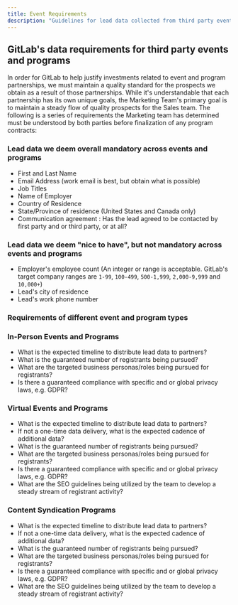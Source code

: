 ```yaml
---
title: Event Requirements
description: "Guidelines for lead data collected from third party events."
---
```


## GitLab's data requirements for third party events and programs

In order for GitLab to help justify investments related to event and program partnerships, we must maintain a quality standard for the prospects we obtain as a result of those partnerships. While it's understandable that each partnership has its own unique goals, the Marketing Team's primary goal is to maintain a steady flow of quality prospects for the Sales team. The following is a series of requirements the Marketing team has determined must be understood by both parties before finalization of any program contracts:

### Lead data we deem overall mandatory across events and programs

* First and Last Name
* Email Address (work email is best, but obtain what is possible)
* Job Titles
* Name of Employer
* Country of Residence
* State/Province of residence (United States and Canada only)
* Communication agreement : Has the lead agreed to be contacted by first party and or third party, or at all?

### Lead data we deem "nice to have", but not mandatory across events and programs

* Employer's employee count (An integer or range is acceptable. GitLab's target company ranges are `1-99`, `100-499`, `500-1,999`, `2,000-9,999` and `10,000+`)
* Lead's city of residence
* Lead's work phone number

### Requirements of different event and program types

### In-Person Events and Programs

* What is the expected timeline to distribute lead data to partners?
* What is the guaranteed number of registrants being pursued?
* What are the targeted business personas/roles being pursued for registrants?
* Is there a guaranteed compliance with specific and or global privacy laws, e.g. GDPR?

### Virtual Events and Programs

* What is the expected timeline to distribute lead data to partners?
* If not a one-time data delivery, what is the expected cadence of additional data?
* What is the guaranteed number of registrants being pursued?
* What are the targeted business personas/roles being pursued for registrants?
* Is there a guaranteed compliance with specific and or global privacy laws, e.g. GDPR?
* What are the SEO guidelines being utilized by the team to develop a steady stream of registrant activity?

### Content Syndication Programs

* What is the expected timeline to distribute lead data to partners?
* If not a one-time data delivery, what is the expected cadence of additional data?
* What is the guaranteed number of registrants being pursued?
* What are the targeted business personas/roles being pursued for registrants?
* Is there a guaranteed compliance with specific and or global privacy laws, e.g. GDPR?
* What are the SEO guidelines being utilized by the team to develop a steady stream of registrant activity?
